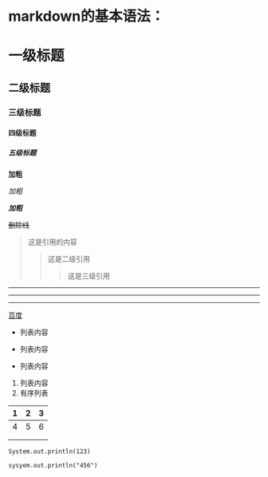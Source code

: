 # markdown的基本语法：

# 一级标题

## 二级标题

### 三级标题

#### 四级标题

##### 五级标题

**加粗**

*加粗*

***加粗***

~~删除线~~

> 这是引用的内容
>
> >这是二级引用
> >
> >> 这是三级引用

---

----

***

[百度](http:www.baidu.com)

- 列表内容

+ 列表内容

* 列表内容

1. 列表内容
2. 有序列表

| 1    | 2    | 3    |
| ---- | ---- | ---- |
| 4    | 5    | 6    |
|      |      |      |
|      |      |      |



`System.out.println(123)`

```
sysyem.out.println("456")
```

```

```



